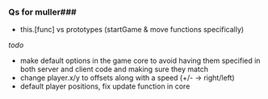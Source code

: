 ### Qs for muller###

- this.[func] vs prototypes (startGame & move functions specifically)






*todo*


- make default options in the game core to avoid having them specified in both server and client code and making sure they match
- change player.x/y to offsets along with a speed (+/- -> right/left)
- default player positions, fix update function in core